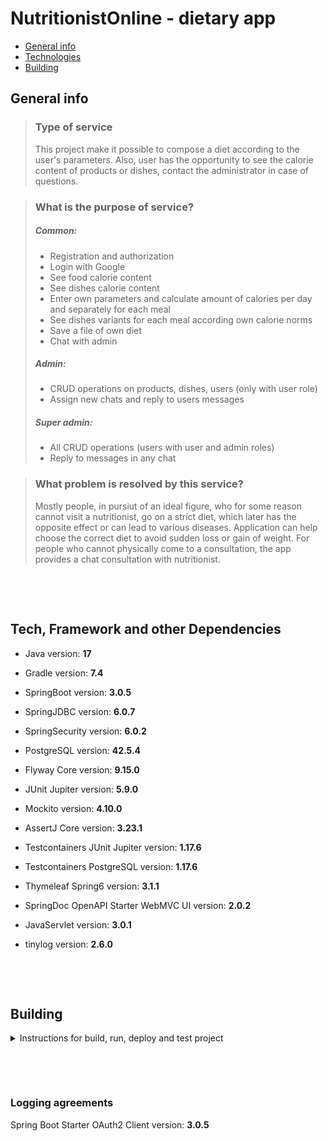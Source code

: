 # NutritionistOnline - dietary app

* [General info](#general-info)
* [Technologies](#tech-framework-and-other-dependencies)
* [Building](#building)

## General info

>### Type of service
>This project make it possible to compose a diet according to the user's parameters. Also, user has the opportunity to see the calorie content of products or dishes, contact the administrator in case of questions.

>### What is the purpose of service?
>##### Common:
>- Registration and authorization
>- Login with Google
>- See food calorie content
>- See dishes calorie content
>- Enter own parameters and calculate amount of calories per day and separately for each meal
>- See dishes variants for each meal according own calorie norms
>- Save a file of own diet
>- Chat with admin
>##### Admin:
>- CRUD operations on products, dishes, users (only with user role)
>- Assign new chats and reply to users messages
>##### Super admin:
>- All CRUD operations (users with user and admin roles)
>- Reply to messages in any chat


>### What problem is resolved by this service?
>Mostly people, in pursiut of an ideal figure, who for some reason cannot visit a nutritionist, go on a strict diet, which later has the opposite effect or can lead to various diseases. Application can help choose the correct diet to avoid sudden loss or gain of weight. For people who cannot physically come to a consultation, the app provides a chat consultation with nutritionist.


​

​

## Tech, Framework and other Dependencies



* Java version: **17**

* Gradle version: **7.4**

* SpringBoot version: **3.0.5**

* SpringJDBC version: **6.0.7**

* SpringSecurity version: **6.0.2**

* PostgreSQL version: **42.5.4**

* Flyway Core version: **9.15.0**

* JUnit Jupiter version:  **5.9.0**

* Mockito version: **4.10.0**

* AssertJ Core version: **3.23.1**

* Testcontainers JUnit Jupiter version: **1.17.6**

* Testcontainers PostgreSQL version: **1.17.6**

* Thymeleaf Spring6 version: **3.1.1**

* SpringDoc OpenAPI Starter WebMVC UI version: **2.0.2**

* JavaServlet version: **3.0.1**

* tinylog version: **2.6.0**

​

​

## Building


<p>

<details>

<summary>Instructions for build, run, deploy and test project</summary>

​


build the project

```shell

./gradlew build

```

​

run the project

```shell

./gradlew web-app:bootRun

```

​

run tests.

```shell

./gradlew test

```

​

</details>

</p>

​

​

### Logging agreements

Spring Boot Starter OAuth2 Client version: **3.0.5**

